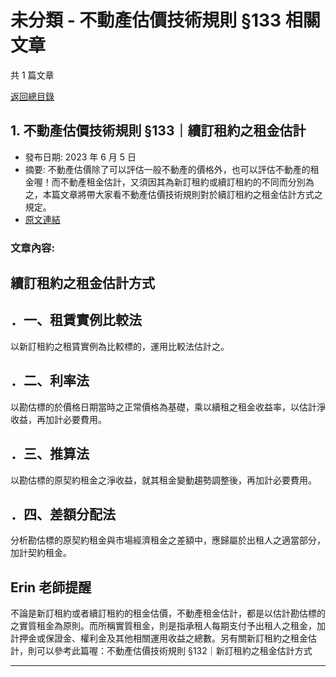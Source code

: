 # 未分類 - 不動產估價技術規則 §133 相關文章

共 1 篇文章

[返回總目錄](00_總目錄.md)

## 1. 不動產估價技術規則 §133｜續訂租約之租金估計

- 發布日期: 2023 年 6 月 5 日
- 摘要: 不動產估價除了可以評估一般不動產的價格外，也可以評估不動產的租金喔！而不動產租金估計，又須因其為新訂租約或續訂租約的不同而分別為之，本篇文章將帶大家看不動產估價技術規則對於續訂租約之租金估計方式之規定。
- [原文連結](https://www.jasper-realestate.com/%e4%b8%8d%e5%8b%95%e7%94%a2%e4%bc%b0%e5%83%b9%e6%8a%80%e8%a1%93%e8%a6%8f%e5%89%87_133_%e7%ba%8c%e8%a8%82%e7%a7%9f%e7%b4%84%e4%b9%8b%e7%a7%9f%e9%87%91%e4%bc%b0%e8%a8%88/)

### 文章內容:

## 續訂租約之租金估計方式

## ．一、租賃實例比較法

以新訂租約之租賃實例為比較標的，運用比較法估計之。

## ．二、利率法

以勘估標的於價格日期當時之正常價格為基礎，乘以續租之租金收益率，以估計淨收益，再加計必要費用。

## ．三、推算法

以勘估標的原契約租金之淨收益，就其租金變動趨勢調整後，再加計必要費用。

## ．四、差額分配法

分析勘估標的原契約租金與市場經濟租金之差額中，應歸屬於出租人之適當部分，加計契約租金。

## Erin 老師提醒

不論是新訂租約或者續訂租約的租金估價，不動產租金估計，都是以估計勘估標的之實質租金為原則。而所稱實質租金，則是指承租人每期支付予出租人之租金，加計押金或保證金、權利金及其他相關運用收益之總數。另有關新訂租約之租金估計，則可以參考此篇喔：不動產估價技術規則 §132｜新訂租約之租金估計方式

---

